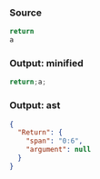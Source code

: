 ### Source
```js parse:stmt check-format:no
return
a
```

### Output: minified
```js
return;a;
```

### Output: ast
```json
{
  "Return": {
    "span": "0:6",
    "argument": null
  }
}
```
